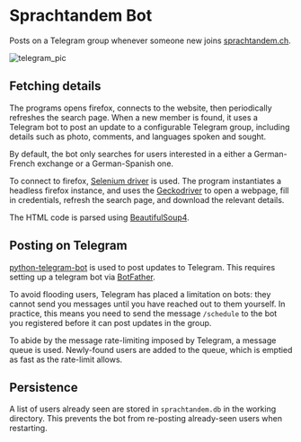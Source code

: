 # Sprachtandem Bot

Posts on a Telegram group whenever someone new joins [sprachtandem.ch](http://sprachthandem.ch).

![telegram_pic](https://i.imgur.com/pI9XyAD.png)

## Fetching details

The programs opens firefox, connects to the website, then periodically refreshes
the search page. When a new member is found, it uses a Telegram bot to post
an update to a configurable Telegram group, including details such as photo,
comments, and languages spoken and sought.

By default, the bot only searches for users interested in a either a
German-French exchange or a German-Spanish one.

To connect to firefox, [Selenium driver](https://www.selenium.dev/) is used.
The program instantiates a headless firefox instance, and uses the [Geckodriver](https://github.com/mozilla/geckodriver)
to open a webpage, fill in credentials, refresh the search page, and download
the relevant details.

The HTML code is parsed using [BeautifulSoup4](https://pypi.org/project/beautifulsoup4/).

## Posting on Telegram

[python-telegram-bot](https://github.com/python-telegram-bot/python-telegram-bot)
is used to post updates to Telegram. This requires setting up a telegram bot
via [BotFather](https://telegram.me/BotFather).

To avoid flooding users, Telegram has placed a limitation on bots: 
they cannot send you messages until you have reached out to them yourself. In 
practice, this means you need to send the message `/schedule` to the bot you
registered before it can post updates in the group.

To abide by the message rate-limiting imposed by Telegram, a message queue
is used. Newly-found users are added to the queue, which is emptied as fast
as the rate-limit allows.

## Persistence

A list of users already seen are stored in `sprachtandem.db` in the working
directory. This prevents the bot from re-posting already-seen users when
restarting.
